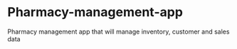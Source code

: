 # Pharmacy-management-app
Pharmacy management app that will manage inventory, customer and sales data
